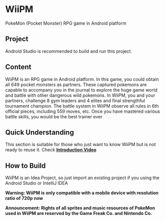 # WiiPM

PokeMon (Pocket Monster) RPG game in Android platform

## Project

Android Studio is recommended to build and run this project.

## Content

WiiPM is an RPG game in Android platform. In this game, you could obtain all 649 pocket monsters as partners. These captured pokemons are capable to accompany you in the journal to explore the huge game world and battle with other dangerous wild pokemons. In WiiPM, you and your partners, challenge 8 gym leaders and 4 elites and final strengthful tournament champion. The battle system in WiiPM observe all rules in 6th official pieces, including 559 moves, etc. Once you have mastered various battle skills, you would be the best trainer ever

## Quick Understanding

This section is suitable for those who just want to know WiiPM but is not ready to reuse it. Check **[Introduction Video](https://share.weiyun.com/DjdqaQwl)**

## How to Build

WiiPM is an Idea Project, so just import an existing project if you using the Android Studio or IntelliJ IDEA

**Warning: WiiPM is only compatible with a mobile device with resolution ratio of 720p now**

**Announcement: Rights of all sprites and music resources of PokeMon used in WiiPM are reserved by the Game Freak Co. and Nintendo Co.**
